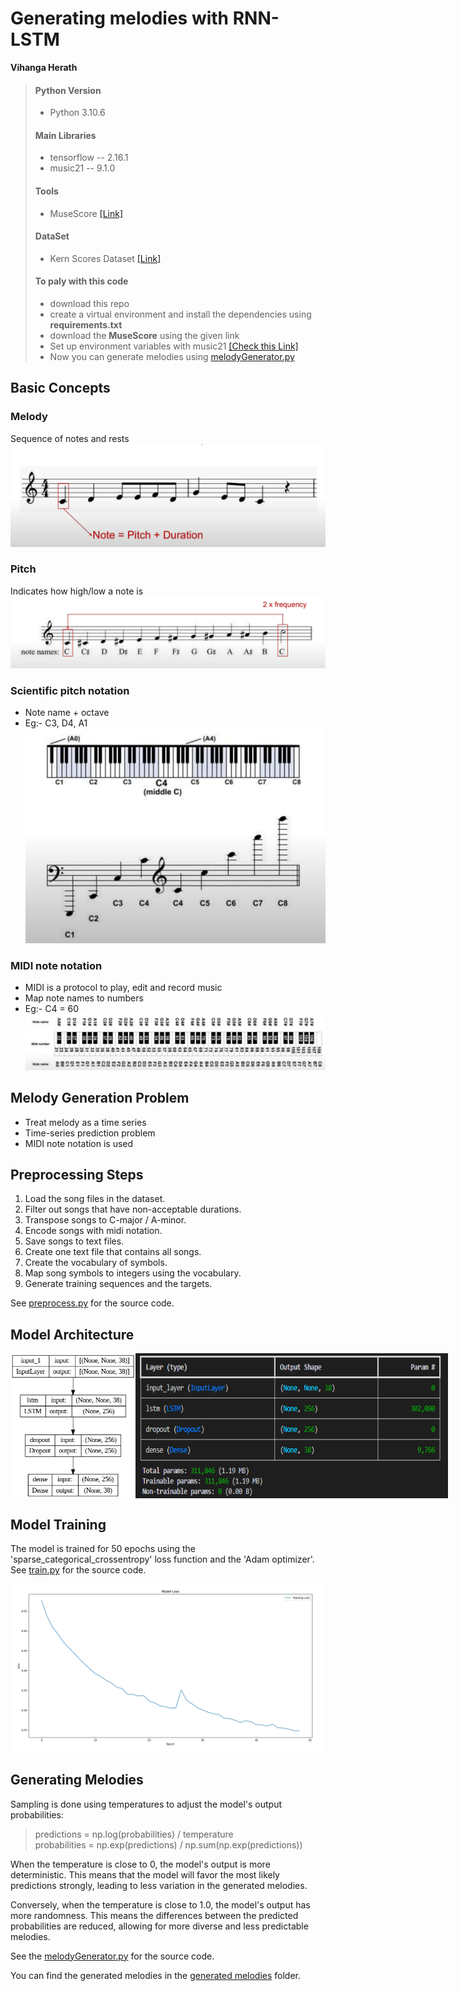 # Generating melodies with RNN-LSTM
__Vihanga Herath__

> #### Python Version
> - Python 3.10.6
> #### Main Libraries
> - tensorflow -- 2.16.1
> - music21 -- 9.1.0
> #### Tools
> - MuseScore [[Link]](https://musescore.org/en)
> #### DataSet
> - Kern Scores Dataset [[Link]](https://kern.humdrum.org/cgi-bin/browse?l=essen%2Feuropa%2Fdeutschl)
> #### To paly with this code
> - download this repo
> - create a virtual environment and install the dependencies using __requirements.txt__
> - download the __MuseScore__ using the given link
> - Set up environment variables with music21 [[Check this Link]](https://web.mit.edu/music21/doc/moduleReference/moduleEnvironment.html)
> - Now you can generate melodies using [melodyGenerator.py](melodyGenerator.py)


## Basic Concepts

### Melody
Sequence of notes and rests
![image_001](<images/01_melody.png>)

### Pitch
Indicates how high/low a note is
![image_002](<images/02_pitch.png>)

### Scientific pitch notation
- Note name + octave
- Eg:- C3, D4, A1
![image_003](<images/03_scientific_pitch_notation.png>)

### MIDI note notation
- MIDI is a protocol to play, edit and record music
- Map note names to numbers
- Eg:- C4 = 60
![image_004](<images/04_MIDI_note_notation.png>)

## Melody Generation Problem
- Treat melody as a time series
- Time-series prediction problem
- MIDI note notation is used

## Preprocessing Steps
1. Load the song files in the dataset.
2. Filter out songs that have non-acceptable durations.
3. Transpose songs to C-major / A-minor.
4. Encode songs with midi notation.
5. Save songs to text files.
6. Create one text file that contains all songs.
7. Create the vocabulary of symbols.
8. Map song symbols to integers using the vocabulary.
9. Generate training sequences and the targets.

See [preprocess.py](preprocess.py) for the source code.

##  Model Architecture
<div style="display: flex; justify-content: space-around;">
    <img src="images\05_model_architecture.png" alt="05_model_architecture" width="200"/>
    <img src="images\06_model_summary.png" alt="06_model_summary" width="500"/>
</div>

## Model Training
The model is trained for 50 epochs using the 'sparse_categorical_crossentropy' loss function and the 'Adam optimizer'.  
See [train.py](train.py) for the source code.

<!-- ![image_007](<images\07_loss curve.png>) -->

<img src="images\07_loss curve.png" alt="image_007" width="600"/>



## Generating Melodies

Sampling is done using temperatures to adjust the model's output probabilities:

> predictions = np.log(probabilities) / temperature    
>probabilities = np.exp(predictions) / np.sum(np.exp(predictions))  

When the temperature is close to 0, the model's output is more deterministic. This means that the model will favor the most likely predictions strongly, leading to less variation in the generated melodies.

Conversely, when the temperature is close to 1.0, the model's output has more randomness. This means the differences between the predicted probabilities are reduced, allowing for more diverse and less predictable melodies.  

See the [melodyGenerator.py](melodyGenerator.py) for the source code.

You can find the generated melodies in the [generated melodies](generated%20melodies) folder.
